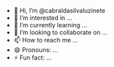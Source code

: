 - 👋 Hi, I’m @cabraldasilvaluzinete
- 👀 I’m interested in ...
- 🌱 I’m currently learning ...
- 💞️ I’m looking to collaborate on ...
- 📫 How to reach me ...
- 😄 Pronouns: ...
- ⚡ Fun fact: ...

<!---
cabraldasilvaluzinete/cabraldasilvaluzinete is a ✨ special ✨ repository because its `README.md` (this file) appears on your GitHub profile.
You can click the Preview link to take a look at your changes.
--->
